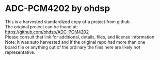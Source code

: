 
# ADC-PCM4202 by ohdsp  
This is a harvested standardized copy of a project from github.  
The original project can be found at:  
https://github.com/ohdsp/ADC-PCM4202  
Please consult that link for additional, details, files, and license information.  
Note: It was auto harvested and if the original repo had more than one board file or anything out of the ordinary the files here are likely not representative.  
    